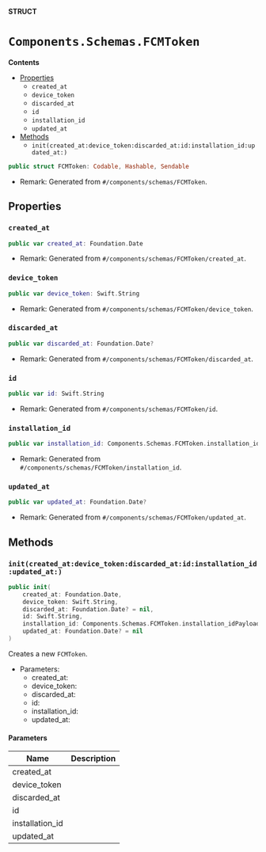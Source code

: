 **STRUCT**

# `Components.Schemas.FCMToken`

**Contents**

- [Properties](#properties)
  - `created_at`
  - `device_token`
  - `discarded_at`
  - `id`
  - `installation_id`
  - `updated_at`
- [Methods](#methods)
  - `init(created_at:device_token:discarded_at:id:installation_id:updated_at:)`

```swift
public struct FCMToken: Codable, Hashable, Sendable
```

- Remark: Generated from `#/components/schemas/FCMToken`.

## Properties
### `created_at`

```swift
public var created_at: Foundation.Date
```

- Remark: Generated from `#/components/schemas/FCMToken/created_at`.

### `device_token`

```swift
public var device_token: Swift.String
```

- Remark: Generated from `#/components/schemas/FCMToken/device_token`.

### `discarded_at`

```swift
public var discarded_at: Foundation.Date?
```

- Remark: Generated from `#/components/schemas/FCMToken/discarded_at`.

### `id`

```swift
public var id: Swift.String
```

- Remark: Generated from `#/components/schemas/FCMToken/id`.

### `installation_id`

```swift
public var installation_id: Components.Schemas.FCMToken.installation_idPayload?
```

- Remark: Generated from `#/components/schemas/FCMToken/installation_id`.

### `updated_at`

```swift
public var updated_at: Foundation.Date?
```

- Remark: Generated from `#/components/schemas/FCMToken/updated_at`.

## Methods
### `init(created_at:device_token:discarded_at:id:installation_id:updated_at:)`

```swift
public init(
    created_at: Foundation.Date,
    device_token: Swift.String,
    discarded_at: Foundation.Date? = nil,
    id: Swift.String,
    installation_id: Components.Schemas.FCMToken.installation_idPayload? = nil,
    updated_at: Foundation.Date? = nil
)
```

Creates a new `FCMToken`.

- Parameters:
  - created_at:
  - device_token:
  - discarded_at:
  - id:
  - installation_id:
  - updated_at:

#### Parameters

| Name | Description |
| ---- | ----------- |
| created_at |  |
| device_token |  |
| discarded_at |  |
| id |  |
| installation_id |  |
| updated_at |  |
